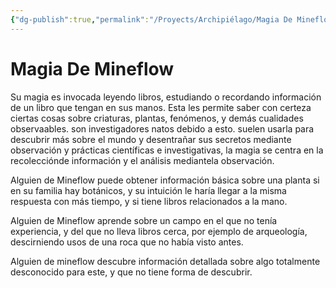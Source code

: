 ```yaml
---
{"dg-publish":true,"permalink":"/Proyects/Archipiélago/Magia De Mineflow/","title":"Magia De Mineflow","tags":["Contexto/DrawingAttack/Archipiélago"],"updated":"2023-11-02T20:56:05.200-05:00"}
---
```



# Magia De Mineflow

Su magia es invocada leyendo libros, estudiando o recordando información de un libro que tengan en sus manos. Esta les permite saber con certeza ciertas cosas sobre criaturas, plantas, fenómenos, y demás cualidades observaables. son investigadores natos debido a esto. suelen usarla para descubrir más sobre el mundo y desentrañar sus secretos mediante observación y prácticas científicas e investigativas, la magia se centra en la recolecciónde información y el análisis mediantela observación.

Alguien de Mineflow puede obtener información básica sobre una planta si en su familia hay botánicos, y su intuición le haría llegar a la misma respuesta con más tiempo, y si tiene libros relacionados a la mano.

Alguien de Mineflow aprende sobre un campo en el que no tenía experiencia, y del que no lleva libros cerca, por ejemplo de arqueología, descirniendo usos de una roca que no había visto antes.

Alguien de mineflow descubre información detallada sobre algo totalmente desconocido para este, y que no tiene forma de descubrir. 
